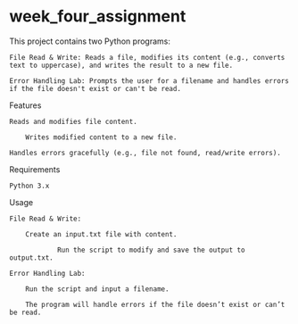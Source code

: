 # week_four_assignment

This project contains two Python programs:

    File Read & Write: Reads a file, modifies its content (e.g., converts text to uppercase), and writes the result to a new file.

    Error Handling Lab: Prompts the user for a filename and handles errors if the file doesn't exist or can't be read.

Features

    Reads and modifies file content.

        Writes modified content to a new file.

    Handles errors gracefully (e.g., file not found, read/write errors).

Requirements

    Python 3.x

Usage

    File Read & Write:

        Create an input.txt file with content.

                Run the script to modify and save the output to output.txt.

    Error Handling Lab:

        Run the script and input a filename.

        The program will handle errors if the file doesn’t exist or can’t be read.

